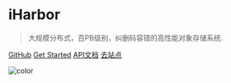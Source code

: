 # iHarbor

> 大规模分布式，百PB级别，纠删码容错的高性能对象存储系统.



[GitHub](https://github.com/i-harbor)
[Get Started](#关于)
<a href="/apidocs/" target="view_window">API文档</a>
<a href="/">去站点</a>

<!-- 背景图片 -->


<!-- 背景色 -->
![color](#f0f0f0)